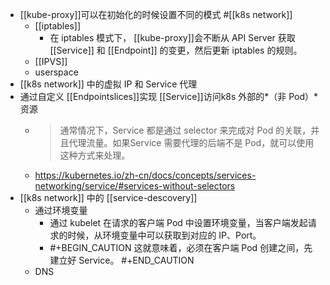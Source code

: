- [[kube-proxy]]可以在初始化的时候设置不同的模式 #[[k8s network]]
	- [[iptables]]
		- 在 iptables 模式下， [[kube-proxy]]会不断从 API Server 获取 [[Service]] 和 [[Endpoint]] 的变更，然后更新 iptables 的规则。
	- [[IPVS]]
	- userspace
- [[k8s network]] 中的虚拟 IP 和 Service 代理
- 通过自定义 [[Endpointslices]]实现 [[Service]]访问k8s 外部的*（非 Pod）*资源
	- > 通常情况下，Service 都是通过 selector 来完成对 Pod 的关联，并且代理流量。如果Service 需要代理的后端不是 Pod，就可以使用这种方式来处理。
	- https://kubernetes.io/zh-cn/docs/concepts/services-networking/service/#services-without-selectors
- [[k8s network]] 中的 [[service-descovery]]
	- 通过环境变量
		- 通过 kubelet 在请求的客户端 Pod 中设置环境变量，当客户端发起请求的时候，从环境变量中可以获取到对应的 IP、Port。
		- #+BEGIN_CAUTION
		  这就意味着，必须在客户端 Pod 创建之间，先建立好 Service。
		  #+END_CAUTION
	- DNS